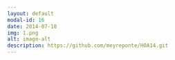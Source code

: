 ```yaml
---
layout: default
modal-id: 16
date: 2014-07-18
img: 1.png
alt: image-alt
description: https://github.com/meyreponte/HOA14.git
---
```

